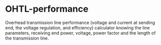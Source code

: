 # OHTL-performance
Overhead transmission line performance (voltage and current at sending end, the voltage regulation, and efficiency) calculator knowing the line parameters, receiving end power, voltage, power factor and the length of the transmission line.
